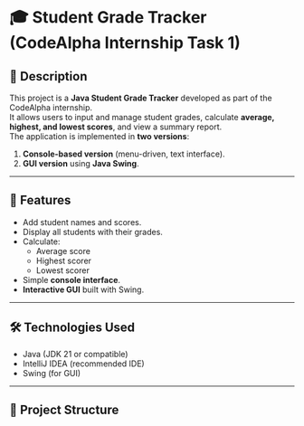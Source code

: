 # 🎓 Student Grade Tracker (CodeAlpha Internship Task 1)

## 📌 Description
This project is a **Java Student Grade Tracker** developed as part of the CodeAlpha internship.  
It allows users to input and manage student grades, calculate **average, highest, and lowest scores**, and view a summary report.  
The application is implemented in **two versions**:
1. **Console-based version** (menu-driven, text interface).
2. **GUI version** using **Java Swing**.

---

## 🚀 Features
- Add student names and scores.
- Display all students with their grades.
- Calculate:
  - Average score
  - Highest scorer
  - Lowest scorer
- Simple **console interface**.
- **Interactive GUI** built with Swing.

---

## 🛠️ Technologies Used
- Java (JDK 21 or compatible)
- IntelliJ IDEA (recommended IDE)
- Swing (for GUI)

---

## 📂 Project Structure
